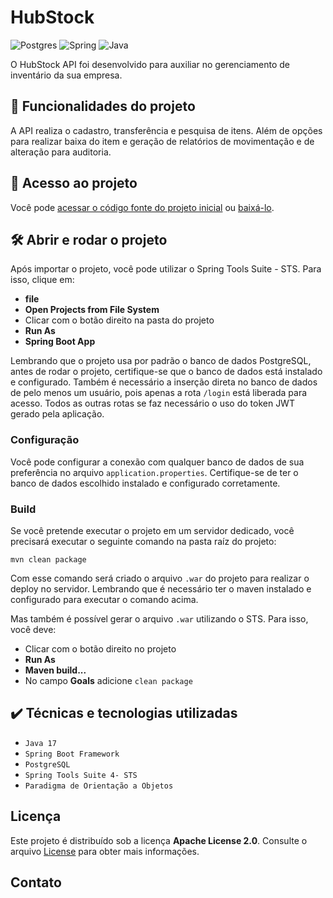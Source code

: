 
<h1>HubStock</h1> 

![Postgres](https://img.shields.io/badge/postgres-%23316192.svg?style=for-the-badge&logo=postgresql&logoColor=white)
![Spring](https://img.shields.io/badge/spring-%236DB33F.svg?style=for-the-badge&logo=spring&logoColor=white)
![Java](https://img.shields.io/badge/java-%23ED8B00.svg?style=for-the-badge&logo=openjdk&logoColor=white)

O HubStock API foi desenvolvido para auxiliar no gerenciamento de inventário da sua empresa.

## 🔨 Funcionalidades do projeto
A API realiza o cadastro, transferência e pesquisa de itens. Além de opções para realizar baixa do item e geração de relatórios de movimentação e de alteração para auditoria.

## 📁 Acesso ao projeto

Você pode [acessar o código fonte do projeto inicial](https://github.com/Vins-bzrra/HubStock) ou [baixá-lo](https://github.com/vins-bzrra/HubStock/archive/refs/heads/main.zip).

## 🛠️ Abrir e rodar o projeto

Após importar o projeto, você pode utilizar o Spring Tools Suite - STS. Para isso, clique em:

- **file**
- **Open Projects from File System**
- Clicar com o botão direito na pasta do projeto
- **Run As**
- **Spring Boot App**

Lembrando que o projeto usa por padrão o banco de dados PostgreSQL, antes de rodar o projeto, certifique-se que o banco de dados está instalado e configurado.
Também é necessário a inserção direta no banco de dados de pelo menos um usuário, pois apenas a rota `/login` está liberada para acesso. Todos as outras rotas se faz necessário o uso do token JWT gerado pela aplicação.

### Configuração

Você pode configurar a conexão com qualquer banco de dados de sua preferência no arquivo `application.properties`.
Certifique-se de ter o banco de dados escolhido instalado e configurado corretamente.

### Build

Se você pretende executar o projeto em um servidor dedicado, você precisará executar o seguinte comando na pasta raíz do projeto:

 ```shell
 mvn clean package
 ```

Com esse comando será criado o arquivo `.war` do projeto para realizar o deploy no servidor. Lembrando que é necessário ter o maven instalado e configurado para executar o comando acima.

Mas também é possível gerar o arquivo `.war` utilizando o STS. Para isso, você deve:
- Clicar com o botão direito no projeto
- **Run As**
- **Maven build...**
- No campo **Goals** adicione `clean package`

## ✔️ Técnicas e tecnologias utilizadas

- ``Java 17``
- ``Spring Boot Framework``
- ``PostgreSQL``
- ``Spring Tools Suite 4- STS``
- ``Paradigma de Orientação a Objetos``

## Licença

Este projeto é distribuído sob a licença **Apache License 2.0**. Consulte o arquivo [License](LICENSE.md) para obter mais informações.

## Contato
